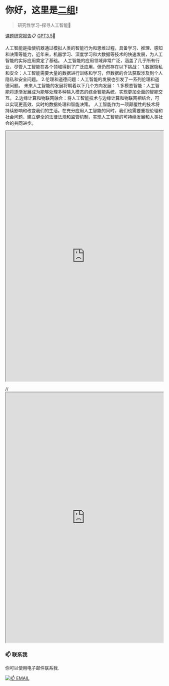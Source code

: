 # 你好，这里是[二组](https://2z.cyming.top)! 
  
 > 研究性学习–探寻人工智能📎

[课题研究报告](https://2z.cyming.top/yjx/ai/0/课题研究报告–探寻人工智能.pdf)📋
[GPT3.5](https://360iz6tl4.cyming.top/#/)🤖

人工智能是指使机器通过模拟人类的智能行为和思维过程，具备学习、推理、感知和决策等能力，近年来，机器学习、深度学习和大数据等技术的快速发展，为人工智能的实际应用奠定了基础。
人工智能的应用领域非常广泛，涵盖了几乎所有行业，尽管人工智能在各个领域得到了广泛应用，但仍然存在以下挑战：
1.数据隐私和安全：人工智能需要大量的数据进行训练和学习，但数据的合法获取涉及到个人隐私和安全问题。
2.伦理和道德问题：人工智能的发展也引发了一系列伦理和道德问题。
未来人工智能的发展将朝着以下几个方向发展：
1.多模态智能：人工智能将逐渐发展成为能够处理多种输入模态的综合智能系统，实现更加全面的智能交互。
2.边缘计算和物联网融合：将人工智能技术与边缘计算和物联网相结合，可以实现更高效、实时的数据处理和智能决策。
人工智能作为一项颠覆性的技术将持续影响和改变我们的生活。在充分应用人工智能的同时，我们也需要重视伦理和社会问题，建立健全的法律法规和监管机制，实现人工智能的可持续发展和人类社会的共同进步。

<iframe
  src="https://img.cyming.top/file/b26d2de4b9146d79d4fac.png"
  width="100%"
  height="800px"
></iframe>

//<iframe
  src="https://mozilla.github.io/pdf.js/web/viewer.html?file=https://2z.cyming.top/yjx/ai/课题研究报告–探寻人工智能.pdf"
  width="100%"
  height="800px"></iframe>

 ### 📫 联系我 
  
 你可以使用电子邮件联系我. 
  
 [![📫 EMAIL](https://img.shields.io/badge/📫%20EMAIL-c@cyming.top-%2357728B?style=for-the-badge)](mailto:c@cyming.top)
